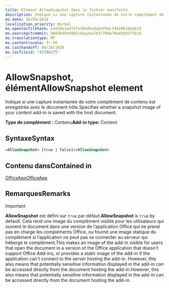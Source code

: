 ```yaml
---
title: Élément AllowSnapshot dans le fichier manifeste
description: Indique si une capture instantanée de votre complément de contenu est enregistrée avec le document hôte.
ms.date: 10/09/2018
localization_priority: Normal
ms.openlocfilehash: ea910e1ad747e304dbc6ab4fbdcf44a9610dab19
ms.sourcegitcommit: 9609bd5b4982cdaa2ea7637709a78a45835ffb19
ms.translationtype: MT
ms.contentlocale: fr-FR
ms.lasthandoff: 08/28/2020
ms.locfileid: "47294275"
---
```

# <a name="allowsnapshot-element"></a><span data-ttu-id="9ef00-103">AllowSnapshot, élément</span><span class="sxs-lookup"><span data-stu-id="9ef00-103">AllowSnapshot element</span></span>

<span data-ttu-id="9ef00-104">Indique si une capture instantanée de votre complément de contenu est enregistrée avec le document hôte.</span><span class="sxs-lookup"><span data-stu-id="9ef00-104">Specifies whether a snapshot image of your content add-in is saved with the host document.</span></span>

<span data-ttu-id="9ef00-105">**Type de complément :** Contenu</span><span class="sxs-lookup"><span data-stu-id="9ef00-105">**Add-in type:** Content</span></span>

## <a name="syntax"></a><span data-ttu-id="9ef00-106">Syntaxe</span><span class="sxs-lookup"><span data-stu-id="9ef00-106">Syntax</span></span>

```XML
<AllowSnapshot> [true | false]</AllowSnapshot>
```

## <a name="contained-in"></a><span data-ttu-id="9ef00-107">Contenu dans</span><span class="sxs-lookup"><span data-stu-id="9ef00-107">Contained in</span></span>

[<span data-ttu-id="9ef00-108">OfficeApp</span><span class="sxs-lookup"><span data-stu-id="9ef00-108">OfficeApp</span></span>](officeapp.md)

## <a name="remarks"></a><span data-ttu-id="9ef00-109">Remarques</span><span class="sxs-lookup"><span data-stu-id="9ef00-109">Remarks</span></span>

 > [!IMPORTANT]
 > <span data-ttu-id="9ef00-110">**AllowSnapshot** est défini sur `true` par défaut.</span><span class="sxs-lookup"><span data-stu-id="9ef00-110">**AllowSnapshot** is `true` by default.</span></span> <span data-ttu-id="9ef00-111">Cela rend une image du complément visible pour les utilisateurs qui ouvrent le document dans une version de l’application Office qui ne prend pas en charge les compléments Office, ou fournit une image statique du complément si l’application ne peut pas se connecter au serveur qui héberge le complément.</span><span class="sxs-lookup"><span data-stu-id="9ef00-111">This makes an image of the add-in visible for users that open the document in a version of the Office application that doesn't support Office Add-ins, or provides a static image of the add-in if the application can't connect to the server hosting the add-in.</span></span> <span data-ttu-id="9ef00-112">However, this also means that potentially sensitive information displayed in the add-in can be accessed directly from the document hosting the add-in.</span><span class="sxs-lookup"><span data-stu-id="9ef00-112">However, this also means that potentially sensitive information displayed in the add-in can be accessed directly from the document hosting the add-in.</span></span>
